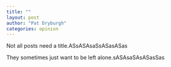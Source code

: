 ```yaml
---
title: ""
layout: post
author: "Pat Dryburgh"
categories: opinion
---
```


Not all posts need a title.ASsASAsaSsASasASas

<!-- excerpt_separator -->

They sometimes just want to be left alone.sASAsaSAsASasSas